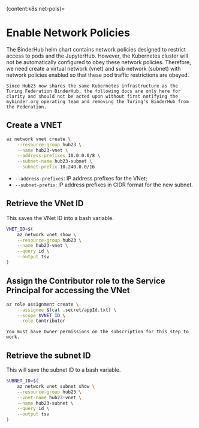 (content:k8s:net-pols)=
# Enable Network Policies

The BinderHub helm chart contains network policies designed to restrict access to pods and the JupyterHub.
However, the Kubernetes cluster will not be automatically configured to obey these network policies.
Therefore, we need create a virtual network (vnet) and sub network (subnet) with network policies enabled so that these pod traffic restrictions are obeyed.

```{warning}
Since Hub23 now shares the same Kubernetes infrastructure as the Turing Federation BinderHub, the following docs are only here for clarity and should not be acted upon without first notifying the mybinder.org operating team and removing the Turing's BinderHub from the Federation.
```

## Create a VNET

```bash
az network vnet create \
    --resource-group hub23 \
    --name hub23-vnet \
    --address-prefixes 10.0.0.0/8 \
    --subnet-name hub23-subnet \
    --subnet-prefix 10.240.0.0/16
```

- `--address-prefixes`: IP address prefixes for the VNet;
- `--subnet-prefix`: IP address prefixes in CIDR format for the new subnet.

## Retrieve the VNet ID

This saves the VNet ID into a bash variable.

```bash
VNET_ID=$(
    az network vnet show \
    --resource-group hub23 \
    --name hub23-vnet \
    --query id \
    --output tsv
)
```

## Assign the Contributor role to the Service Principal for accessing the VNet

```bash
az role assignment create \
    --assignee $(cat .secret/appId.txt) \
    --scope $VNET_ID \
    --role Contributor
```

```{warning}
You must have Owner permissions on the subscription for this step to work.
```

## Retrieve the subnet ID

This will save the subnet ID to a bash variable.

```bash
SUBNET_ID=$(
    az network vnet subnet show \
    --resource-group hub23 \
    --vnet-name hub23-vnet \
    --name hub23-subnet \
    --query id \
    --output tsv
)
```
